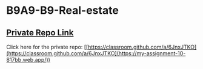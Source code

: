 # B9A9-B9-Real-estate

## [ Private Repo Link](https://classroom.github.com/a/6JnxJTKO)

Click here for the private repo: [[https://classroom.github.com/a/6JnxJTKO](https://classroom.github.com/a/6JnxJTKO](https://my-assignment-10-817bb.web.app/))
